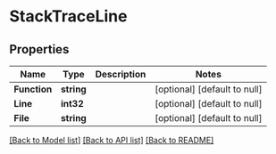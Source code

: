 # StackTraceLine

## Properties
Name | Type | Description | Notes
------------ | ------------- | ------------- | -------------
**Function** | **string** |  | [optional] [default to null]
**Line** | **int32** |  | [optional] [default to null]
**File** | **string** |  | [optional] [default to null]

[[Back to Model list]](../README.md#documentation-for-models) [[Back to API list]](../README.md#documentation-for-api-endpoints) [[Back to README]](../README.md)


